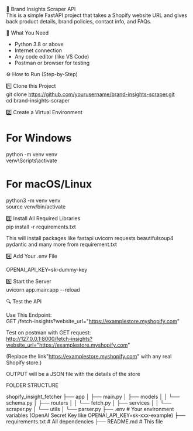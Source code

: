 
🧠 Brand Insights Scraper API  
This is a simple FastAPI project that takes a Shopify website URL and gives back product details, brand policies, contact info, and FAQs.

📝 What You Need  
- Python 3.8 or above  
- Internet connection  
- Any code editor (like VS Code)  
- Postman or browser for testing  

⚙️ How to Run (Step-by-Step)

1️⃣ Clone this Project  
git clone https://github.com/yourusername/brand-insights-scraper.git  
cd brand-insights-scraper  

2️⃣ Create a Virtual Environment  
# For Windows  
python -m venv venv  
venv\Scripts\activate  

# For macOS/Linux  
python3 -m venv venv  
source venv/bin/activate  

3️⃣ Install All Required Libraries  
pip install -r requirements.txt  

This will install packages like
fastapi
uvicorn
requests
beautifulsoup4
pydantic
and many more from requirement.txt

4️⃣ Add Your .env File  
  
OPENAI_API_KEY=sk-dummy-key  


5️⃣ Start the Server  
uvicorn app.main:app --reload  

🔍 Test the API

Use This Endpoint:  
GET /fetch-insights?website_url="https://examplestore.myshopify.com"  

Test on postman with GET request:  
http://127.0.0.1:8000/fetch-insights?website_url="https://examplestore.myshopify.com"  

(Replace the link"https://examplestore.myshopify.com" with any real Shopify store.)

OUTPUT will be a JSON file with the details of the store


FOLDER STRUCTURE

shopify_insight_fetcher
├── app
│ ├── main.py
│ ├── models
│ │ └── schema.py
│ ├── routers
│ │ └── fetch.py
│ ├── services
│ │ └── scraper.py
│ └── utils
│ └── parser.py
├── .env # Your environment variables (OpenAI Secret Key like OPENAI_API_KEY=sk-xxx-example)
├── requirements.txt # All dependencies
├── README.md # This file